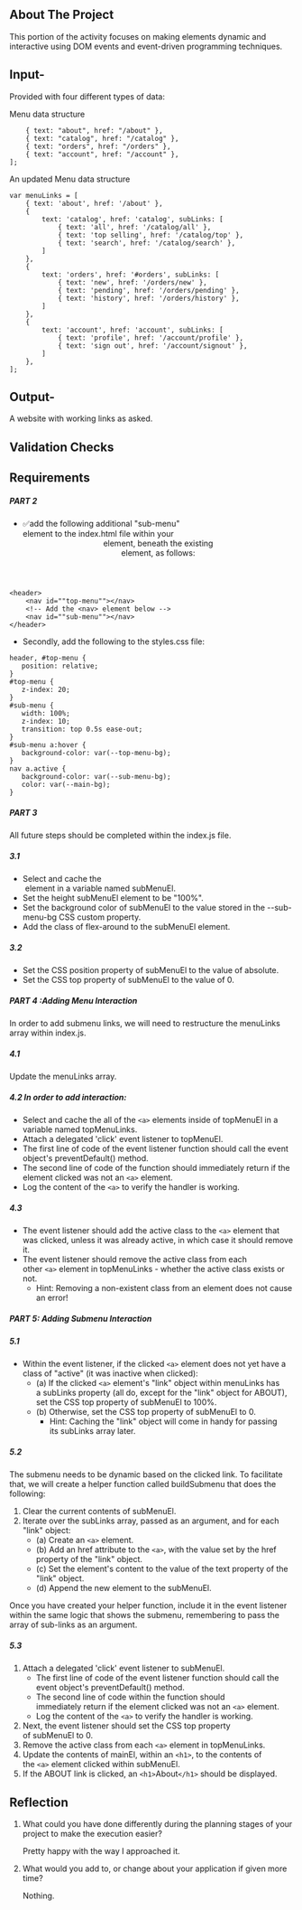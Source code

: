 ## About The Project
This portion of the activity focuses on making elements dynamic and interactive using DOM events and event-driven programming techniques.


## Input-
Provided with four different types of data:
 
 Menu data structure

 ``` var menuLinks = [
     { text: "about", href: "/about" },
     { text: "catalog", href: "/catalog" },
     { text: "orders", href: "/orders" },
     { text: "account", href: "/account" },
 ];
 ```

 An updated Menu data structure

```
var menuLinks = [
    { text: 'about', href: '/about' },
    {
        text: 'catalog', href: 'catalog', subLinks: [
            { text: 'all', href: '/catalog/all' },
            { text: 'top selling', href: '/catalog/top' },
            { text: 'search', href: '/catalog/search' },
        ]
    },
    {
        text: 'orders', href: '#orders', subLinks: [
            { text: 'new', href: '/orders/new' },
            { text: 'pending', href: '/orders/pending' },
            { text: 'history', href: '/orders/history' },
        ]
    },
    {
        text: 'account', href: 'account', subLinks: [
            { text: 'profile', href: '/account/profile' },
            { text: 'sign out', href: '/account/signout' },
        ]
    },
];
```



## Output-
A website with working links as asked.


## Validation Checks

## Requirements

##### PART 2
- ✅add the following additional "sub-menu" <nav> element to the index.html file within your <header> element, beneath the existing <nav> element, as follows:
``` 
<header>
	<nav id=""top-menu""></nav>
	<!-- Add the <nav> element below -->
	<nav id=""sub-menu""></nav>
</header>
 ```


 - Secondly, add the following to the styles.css file:
 ```
header, #top-menu {
	position: relative;
}
#top-menu {
	z-index: 20;
}
#sub-menu {
	width: 100%;
	z-index: 10;
	transition: top 0.5s ease-out;
}
#sub-menu a:hover {
	background-color: var(--top-menu-bg);
}
nav a.active {
	background-color: var(--sub-menu-bg);
	color: var(--main-bg);
}
```
##### PART 3
All future steps should be completed within the index.js file.
##### 3.1
- Select and cache the <nav id="sub-menu"> element in a variable named subMenuEl.
- Set the height subMenuEl element to be "100%".
- Set the background color of subMenuEl to the value stored in the --sub-menu-bg CSS custom property.
- Add the class of flex-around to the subMenuEl element.
##### 3.2
- Set the CSS position property of subMenuEl to the value of absolute.
- Set the CSS top property of subMenuEl to the value of 0.

##### PART 4 :Adding Menu Interaction
In order to add submenu links, we will need to restructure the menuLinks array within index.js. 
##### 4.1 
Update the menuLinks array.

##### 4.2 In order to add interaction:
- Select and cache the all of the ```<a>``` elements inside of topMenuEl in a variable named topMenuLinks.
- Attach a delegated 'click' event listener to topMenuEl.
- The first line of code of the event listener function should call the event object's preventDefault() method.
- The second line of code of the function should immediately return if the element clicked was not an ```<a>``` element.
- Log the content of the ```<a>``` to verify the handler is working.
##### 4.3
- The event listener should add the active class to the ```<a>``` element that was clicked, unless it was already active, in which case it should remove it.
- The event listener should remove the active class from each other ```<a>``` element in topMenuLinks - whether the active class exists or not.
    - Hint: Removing a non-existent class from an element does not cause an error!
##### PART 5: Adding Submenu Interaction
##### 5.1 
- Within the event listener, if the clicked ```<a>``` element does not yet have a class of "active" (it was inactive when clicked):
     - (a) If the clicked ```<a>``` element's "link" object within menuLinks has a subLinks property (all do, except for the "link" object for ABOUT), set the CSS top property of subMenuEl to 100%.
    - (b) Otherwise, set the CSS top property of subMenuEl to 0.
        - Hint: Caching the "link" object will come in handy for passing its subLinks array later.

##### 5.2 
The submenu needs to be dynamic based on the clicked link. To facilitate that, we will create a helper function called buildSubmenu that does the following:

1. Clear the current contents of subMenuEl.
2. Iterate over the subLinks array, passed as an argument, and for each "link" object:
    - (a) Create an ```<a>``` element.
    - (b) Add an href attribute to the ```<a>```, with the value set by the href property of the "link" object.
    - (c) Set the element's content to the value of the text property of the "link" object.
    - (d) Append the new element to the subMenuEl.

 Once you have created your helper function, include it in the event listener within the same logic that shows the submenu, remembering to pass the array of sub-links as an argument.

##### 5.3
1. Attach a delegated 'click' event listener to subMenuEl.
    - The first line of code of the event listener function should call the event object's preventDefault() method.
    - The second line of code within the function should immediately return if the element clicked was not an ```<a>``` element.
    - Log the content of the ```<a>``` to verify the handler is working.
2. Next, the event listener should set the CSS top property of subMenuEl to 0.
3. Remove the active class from each ```<a>``` element in topMenuLinks.
4. Update the contents of mainEl, within an ```<h1>```, to the contents of the ```<a>``` element clicked within subMenuEl.
5. If the ABOUT link is clicked, an ```<h1>```About```</h1>``` should be displayed.


## Reflection
1. What could you have done differently during the planning stages of your project to make the execution easier?

    Pretty happy with the way I approached it.
2. What would you add to, or change about your application if given more time?

    Nothing.
